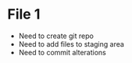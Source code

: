 # File 1 
- Need to create git repo
- Need to add files to staging area
- Need to commit alterations
